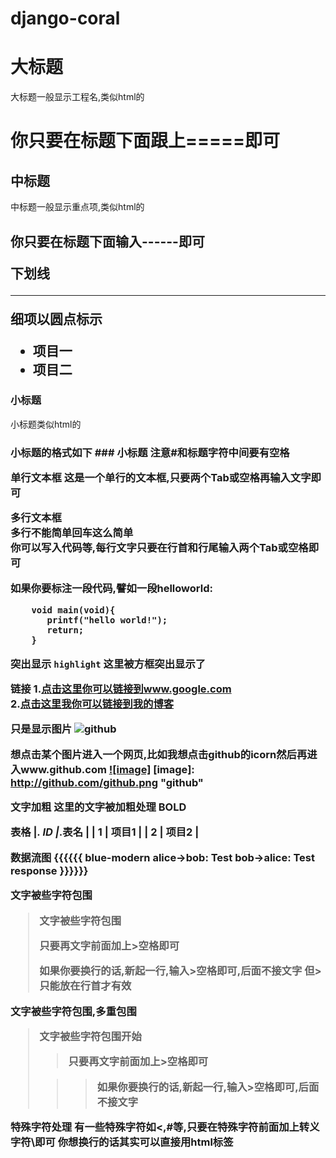 django-coral
============


大标题
===================================
  大标题一般显示工程名,类似html的<h1>
  你只要在标题下面跟上=====即可

中标题
-----------------------------------
  中标题一般显示重点项,类似html的<h2>
  你只要在标题下面输入------即可

下划线
*******

细项以圆点标示
* 项目一
* 项目二 

### 小标题
  小标题类似html的<h3>
  小标题的格式如下 ### 小标题
  注意#和标题字符中间要有空格

单行文本框
    这是一个单行的文本框,只要两个Tab或空格再输入文字即可

多行文本框  
    多行不能简单回车这么简单  
    你可以写入代码等,每行文字只要在行首和行尾输入两个Tab或空格即可

如果你要标注一段代码,譬如一段helloworld:
```
    void main(void){
       printf("hello world!");
       return;
    }
```

突出显示
`highlight` 这里被方框突出显示了

链接
1.[点击这里你可以链接到www.google.com](http://www.google.com)  
2.[点击这里我你可以链接到我的博客](http://guoyunsky.iteye.com)  

只是显示图片
![github](http://github.com/unicorn.png "github")

想点击某个图片进入一个网页,比如我想点击github的icorn然后再进入www.github.com
[![image]](http://www.github.com/)
[image]: http://github.com/github.png "github"

文字加粗
这里的文字被加粗处理 __BOLD__

表格
|_. ID |_.表名 |
| 1 | 项目1 |
| 2 | 项目2 |

数据流图
{{{{{{ blue-modern
  alice->bob: Test
  bob->alice: Test response
}}}}}}

文字被些字符包围
> 文字被些字符包围
>
> 只要再文字前面加上>空格即可
>
> 如果你要换行的话,新起一行,输入>空格即可,后面不接文字
> 但> 只能放在行首才有效

文字被些字符包围,多重包围
> 文字被些字符包围开始
>
> > 只要再文字前面加上>空格即可
>
>  > > 如果你要换行的话,新起一行,输入>空格即可,后面不接文字

特殊字符处理
有一些特殊字符如<,#等,只要在特殊字符前面加上转义字符\即可
你想换行的话其实可以直接用html标签<br />
